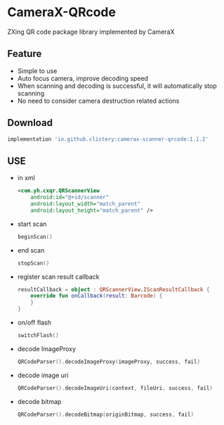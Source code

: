 # CameraX-QRcode

ZXing QR code package library implemented by CameraX

## Feature

- Simple to use
- Auto focus camera, improve decoding speed
- When scanning and decoding is successful, it will automatically stop scanning
- No need to consider camera destruction related actions

## Download

```gradle
implementation 'io.github.clistery:camerax-scanner-qrcode:1.1.2'
```

## USE

- in xml

  ```xml
  <com.yh.cxqr.QRScannerView
      android:id="@+id/scanner"
      android:layout_width="match_parent"
      android:layout_height="match_parent" />
  ```

- start scan

  ```kotlin
  beginScan()
  ```

- end scan

  ```kotlin
  stopScan()
  ```

- register scan result callback

  ```kotlin
  resultCallback = object : QRScannerView.IScanResultCallback {
      override fun onCallback(result: Barcode) {
      }
  }
  ```

- on/off flash

  ```kotlin
  switchFlash()
  ```

- decode ImageProxy

  ```kotlin
  QRCodeParser().decodeImageProxy(imageProxy, success, fail)
  ```

- decode image uri

  ```kotlin
  QRCodeParser().decodeImageUri(context, fileUri, success, fail)
  ```

- decode bitmap

  ```kotlin
  QRCodeParser().decodeBitmap(originBitmap, success, fail)
  ```
